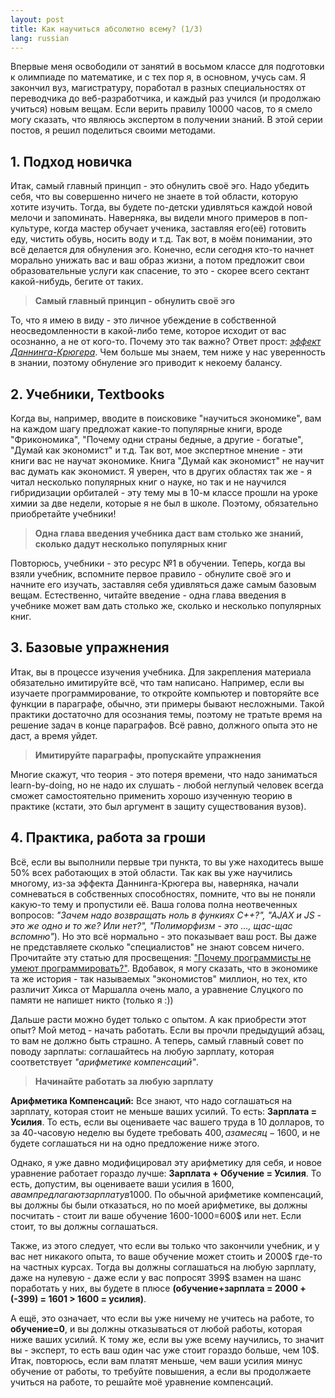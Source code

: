 ```yaml
---
layout: post
title: Как научиться абсолютно всему? (1/3)
lang: russian 
---
```


Впервые меня освободили от занятий в восьмом классе для подготовки к олимпиаде по математике, и с тех пор я, в основном, учусь сам. Я закончил вуз, магистратуру, поработал в разных специальностях от переводчика до веб-разработчика, и каждый раз учился (и продолжаю учиться) новым вещам. Если верить правилу 10000 часов, то я смело могу сказать, что являюсь экспертом в получении знаний. В этой серии постов, я решил поделиться своими методами.  

## 1. Подход новичка

Итак, самый главный принцип - это обнулить своё эго. Надо убедить себя, что вы совершенно ничего не знаете в той области, которую хотите изучить. Тогда, вы будете по-детски удивляться каждой новой мелочи и запоминать. Наверняка, вы видели много примеров в поп-культуре, когда мастер обучает ученика, заставляя его(её) готовить еду, чистить обувь, носить воду и т.д. Так вот, в моём понимании, это всё делается для обнуления эго. Конечно, если сегодня кто-то начнет морально унижать вас и ваш образ жизни, а потом предложит свои образовательные услуги как спасение, то это - скорее всего сектант какой-нибудь, бегите от таких.

> **Самый главный принцип - обнулить своё эго**

То, что я имею в виду - это личное убеждение в собственной неосведомленности в какой-либо теме, которое исходит от вас осознанно, а не от кого-то. Почему это так важно? Ответ прост: [_эффект Даннинга-Крюгера_](https://ru.wikipedia.org/wiki/%D0%AD%D1%84%D1%84%D0%B5%D0%BA%D1%82_%D0%94%D0%B0%D0%BD%D0%BD%D0%B8%D0%BD%D0%B3%D0%B0_%E2%80%94_%D0%9A%D1%80%D1%8E%D0%B3%D0%B5%D1%80%D0%B0). Чем больше мы знаем, тем ниже у нас уверенность в знании, поэтому обнуление эго приводит к некоему балансу.  

## 2. Учебники, Textbooks

Когда вы, например, вводите в поисковике "научиться экономике", вам на каждом шагу предложат какие-то популярные книги, вроде "Фрикономика", "Почему одни страны бедные, а другие - богатые", "Думай как экономист" и т.д. Так вот, мое экспертное мнение - эти книги вас не научат экономике. Книга "Думай как экономист" не научит вас думать как экономист. Я уверен, что в других областях так же - я читал несколько популярных книг о науке, но так и не научился гибридизации орбиталей - эту тему мы в 10-м классе прошли на уроке химии за две недели, которые я не был в школе. Поэтому, обязательно приобретайте учебники!

> **Одна глава введения учебника даст вам столько же знаний, сколько дадут несколько популярных книг**

Повторюсь, учебники - это ресурс №1 в обучении. Теперь, когда вы взяли учебник, вспомните первое правило - обнулите своё эго и начните его изучать, заставляя себя удивляться даже самым базовым вещам. Естественно, читайте введение - одна глава введения в учебнике может вам дать столько же, сколько и несколько популярных книг.  

## 3. Базовые упражнения

Итак, вы в процессе изучения учебника. Для закрепления материала обязательно имитируйте всё, что там написано. Например, если вы изучаете программирование, то откройте компьютер и повторяйте все функции в параграфе, обычно, эти примеры бывают несложными. Такой практики достаточно для осознания темы, поэтому не тратьте время на решение задач в конце параграфов. Всё равно, должного опыта это не даст, а время уйдет. 

> **Имитируйте параграфы, пропускайте упражнения**

Многие скажут, что теория - это потеря времени, что надо заниматься learn-by-doing, но не надо их слушать - любой неглупый человек всегда сможет самостоятельно применить хорошо изученную теорию в практике (кстати, это был аргумент в защиту существования вузов). 

## 4. Практика, работа за гроши

Всё, если вы выполнили первые три пункта, то вы уже находитесь выше 50% всех работающих в этой области. Так как вы уже научились многому, из-за эффекта Даннинга-Крюгера вы, наверняка, начали сомневаться в собственных способностях, помните, что вы не поняли какую-то тему и пропустили её. Ваша голова полна неотвеченных вопросов: _"Зачем надо возвращать ноль в функиях C++?", "AJAX и JS - это же одно и то же? Или нет?", "Полиморфизм - это ..., щас-щас вспомню"_). Но это всё нормально - это показывает ваш рост. Вы даже не представляете сколько "специалистов" не знают совсем ничего. Прочитайте эту статью для просвещения: ["Почему программисты не умеют программировать?"](https://blog.codinghorror.com/why-cant-programmers-program/). Вдобавок, я могу сказать, что в экономике та же история - так называемых "экономистов" миллион, но тех, кто различит Хикса от Маршалла очень мало, а уравнение Слуцкого по памяти не напишет никто (только я :))

Дальше расти можно будет только с опытом. А как приобрести этот опыт? Мой метод - начать работать. Если вы прочли предыдущий абзац, то вам не должно быть страшно. А теперь, самый главный совет по поводу зарплаты: соглашайтесь на любую зарплату, которая соответствует _"арифметике компенсаций"_.

> **Начинайте работать за любую зарплату**

**Арифметика Компенсаций:** Все знают, что надо соглашаться на зарплату, которая стоит не меньше ваших усилий. То есть: **Зарплата = Усилия**. То есть, если вы оцениваете час вашего труда в 10 долларов, то за 40-часовую неделю вы будете требовать 400$, а за месяц - 1600$, и не будете соглашаться ни на одно предложение ниже этого.  

Однако, я уже давно модифицировал эту арифметику для себя, и новое уравнение работает гораздо лучше: **Зарплата + Обучение = Усилия**. То есть, допустим, вы оцениваете ваши усилия в 1600$, а вам предлагают зарплату в 1000$. По обычной арифметике компенсаций, вы должны бы были отказаться, но по моей арифметике, вы должны посчитать - стоит ли ваше обучение 1600-1000=600$ или нет. Если стоит, то вы должны соглашаться.  

Также, из этого следует, что если вы только что закончили учебник, и у вас нет никакого опыта, то ваше обучение может стоить и 2000$ где-то на частных курсах. Тогда вы должны соглашаться на любую зарплату, даже на нулевую - даже если у вас попросят 399$ взамен на шанс поработать у них, вы будете в плюсе **(обучение+зарплата = 2000 + (-399) = 1601 > 1600 = усилия)**.  

А ещё, это означает, что если вы уже ничему не учитесь на работе, то **обучение=0**, и вы должны отказываться от любой работы, которая ниже ваших усилий. К тому же, если вы уже всему научились, то значит вы - эксперт, то есть ваш один час уже стоит гораздо больше, чем 10$. Итак, повторюсь, если вам платят меньше, чем ваши усилия минус обучение от работы, то требуйте повышения, а если вы продолжаете учиться на работе, то решайте моё уравнение компенсаций.  
